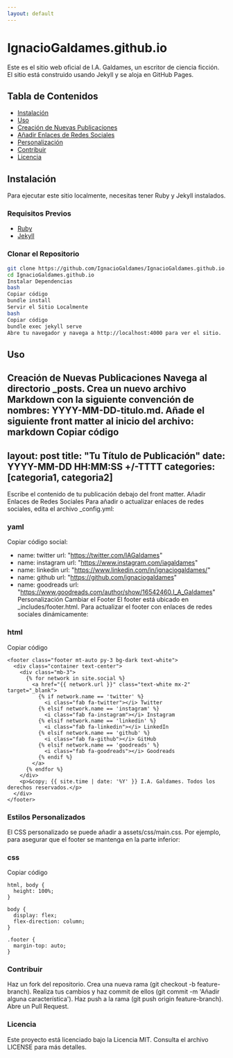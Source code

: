 ```yaml
---
layout: default
---
```


# IgnacioGaldames.github.io

Este es el sitio web oficial de I.A. Galdames, un escritor de ciencia ficción. El sitio está construido usando Jekyll y se aloja en GitHub Pages.

## Tabla de Contenidos

- [Instalación](#instalación)
- [Uso](#uso)
- [Creación de Nuevas Publicaciones](#creación-de-nuevas-publicaciones)
- [Añadir Enlaces de Redes Sociales](#añadir-enlaces-de-redes-sociales)
- [Personalización](#personalización)
- [Contribuir](#contribuir)
- [Licencia](#licencia)

## Instalación

Para ejecutar este sitio localmente, necesitas tener Ruby y Jekyll instalados.

### Requisitos Previos

- [Ruby](https://www.ruby-lang.org/en/documentation/installation/)
- [Jekyll](https://jekyllrb.com/docs/installation/)

### Clonar el Repositorio

```bash
git clone https://github.com/IgnacioGaldames/IgnacioGaldames.github.io.git
cd IgnacioGaldames.github.io
Instalar Dependencias
bash
Copiar código
bundle install
Servir el Sitio Localmente
bash
Copiar código
bundle exec jekyll serve
Abre tu navegador y navega a http://localhost:4000 para ver el sitio.
```
## Uso
Creación de Nuevas Publicaciones
Navega al directorio _posts.
Crea un nuevo archivo Markdown con la siguiente convención de nombres: YYYY-MM-DD-titulo.md.
Añade el siguiente front matter al inicio del archivo:
markdown
Copiar código
---
layout: post
title: "Tu Título de Publicación"
date: YYYY-MM-DD HH:MM:SS +/-TTTT
categories: [categoria1, categoria2]
---
Escribe el contenido de tu publicación debajo del front matter.
Añadir Enlaces de Redes Sociales
Para añadir o actualizar enlaces de redes sociales, edita el archivo _config.yml:

### yaml
Copiar código
social:
  - name: twitter
    url: "https://twitter.com/IAGaldames"
  - name: instagram
    url: "https://www.instagram.com/iagaldames"
  - name: linkedin
    url: "https://www.linkedin.com/in/ignaciogaldames/"
  - name: github
    url: "https://github.com/ignaciogaldames"
  - name: goodreads
    url: "https://www.goodreads.com/author/show/16542460.I_A_Galdames"
Personalización
Cambiar el Footer
El footer está ubicado en _includes/footer.html. Para actualizar el footer con enlaces de redes sociales dinámicamente:

### html
Copiar código

```
<footer class="footer mt-auto py-3 bg-dark text-white">
  <div class="container text-center">
    <div class="mb-3">
      {% for network in site.social %}
        <a href="{{ network.url }}" class="text-white mx-2" target="_blank">
          {% if network.name == 'twitter' %}
            <i class="fab fa-twitter"></i> Twitter
          {% elsif network.name == 'instagram' %}
            <i class="fab fa-instagram"></i> Instagram
          {% elsif network.name == 'linkedin' %}
            <i class="fab fa-linkedin"></i> LinkedIn
          {% elsif network.name == 'github' %}
            <i class="fab fa-github"></i> GitHub
          {% elsif network.name == 'goodreads' %}
            <i class="fab fa-goodreads"></i> Goodreads
          {% endif %}
        </a>
      {% endfor %}
    </div>
    <p>&copy; {{ site.time | date: '%Y' }} I.A. Galdames. Todos los derechos reservados.</p>
  </div>
</footer>
```

### Estilos Personalizados
El CSS personalizado se puede añadir a assets/css/main.css. Por ejemplo, para asegurar que el footer se mantenga en la parte inferior:

### css
Copiar código

```
html, body {
  height: 100%;
}

body {
  display: flex;
  flex-direction: column;
}

.footer {
  margin-top: auto;
}
```
### Contribuir
Haz un fork del repositorio.
Crea una nueva rama (git checkout -b feature-branch).
Realiza tus cambios y haz commit de ellos (git commit -m 'Añadir alguna característica').
Haz push a la rama (git push origin feature-branch).
Abre un Pull Request.
### Licencia
Este proyecto está licenciado bajo la Licencia MIT. Consulta el archivo LICENSE para más detalles.